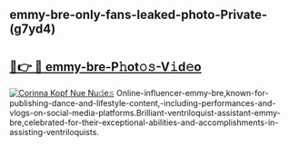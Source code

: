 ## emmy-bre-only-fans​-leaked-photo​-Private-(g7yd4)


# <h2><a href="https://mediaupload.pro?title=emmy-bre&ref=git">🔗👉 🔴 emmy-bre-P𝚑ot𝚘𝚜-V𝚒d𝚎o</a></h2>

[![Corinna Kopf Nue Nu𝚍e𝚜](https://i.imgur.com/0qMVB7G.gif)](https://mediaupload.pro?title=emmy-bre&ref=git)
Online-influencer-emmy-bre,known-for-publishing-dance-and-lifestyle-content,-including-performances-and-vlogs-on-social-media-platforms.Brilliant-ventriloquist-assistant-emmy-bre,celebrated-for-their-exceptional-abilities-and-accomplishments-in-assisting-ventriloquists.  
